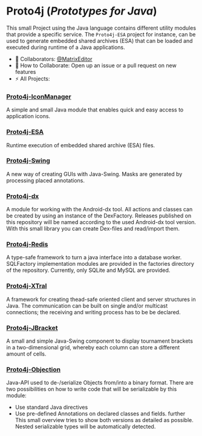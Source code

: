 # Proto4j (_Prototypes for Java_)

This small Project using the Java language contains different utility modules that provide a specific service. The `Proto4j-ESA` project for instance, can be used to generate embedded shared archives (ESA) that can be loaded and executed during runtime of a Java applications.

- 👯 Collaborators: [@MatrixEditor](https://github.com/MatrixEditor/)
- 💬 How to Collaborate: Open up an issue or a pull request on new features
- ⚡ All Projects:

### [Proto4j-IconManager](https://github.com/Proto4j/proto4j-iconmgr)

A simple and small Java module that enables quick and easy access to application icons.

### [Proto4j-ESA](https://github.com/Proto4j/proto4j-esa)

Runtime execution of embedded shared archive (ESA) files.

### [Proto4j-Swing](https://github.com/Proto4j/proto4j-swing)

A new way of creating GUIs with Java-Swing. Masks are generated by processing placed annotations.

### [Proto4j-dx](https://github.com/Proto4j/proto4j-dx/tree/master)

A module for working with the Android-dx tool. All actions and classes can be created by using an instance of the DexFactory. Releases published on this repository will be named according to the used Android-dx tool version. With this small library you can create Dex-files and read/import them.

### [Proto4j-Redis](https://github.com/Proto4j/proto4j-redis)

A type-safe framework to turn a java interface into a database worker. SQLFactory implementation modules are provided in the factories directory of the repository. Currently, only SQLite and MySQL are provided.

### [Proto4j-XTral](https://github.com/Proto4j/proto4j-xtral)

A framework for creating thead-safe oriented client and server structures in Java. The communication can be built on single and/or multicast connections; the receiving and writing process has to be be declared. 

### [Proto4j-JBracket](https://github.com/Proto4j/proto4j-jbracket)

A small and simple Java-Swing component to display tournament brackets in a two-dimensional grid, whereby each column can store a different amount of cells. 

### [Proto4j-Objection](https://github.com/Proto4j/proto4j-objection)

Java-API used to de-/serialize Objects from/into a binary format. There are two possibilities on how to write code that will be serializable by this module:

* Use standard Java directives
* Use pre-defined Annotations on declared classes and fields. further This small overview tries to show both versions as detailed as possible. Nested serializable types will be automatically detected. 
